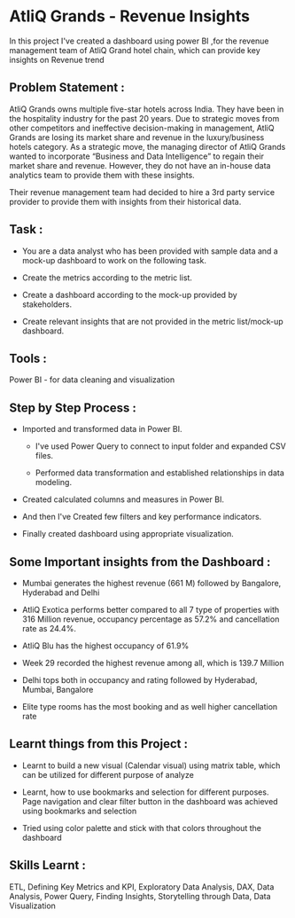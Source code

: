# AtliQ Grands - Revenue Insights

In this project I've created a dashboard using power BI ,for the revenue management team of AtliQ Grand hotel chain, which can provide key insights on Revenue trend

## Problem Statement :

AtliQ Grands owns multiple five-star hotels across India. They have been in the hospitality industry for the past 20 years. Due to strategic moves from other competitors and ineffective decision-making in management, AtliQ Grands are losing its market share and revenue in the luxury/business hotels category. As a strategic move, the managing director of AtliQ Grands wanted to incorporate “Business and Data Intelligence” to regain their market share and revenue. However, they do not have an in-house data analytics team to provide them with these insights.

Their revenue management team had decided to hire a 3rd party service provider to provide them with insights from their historical data.

## Task :

- You are a data analyst who has been provided with sample data and a mock-up dashboard to work on the following task.

- Create the metrics according to the metric list.

- Create a dashboard according to the mock-up provided by stakeholders.

- Create relevant insights that are not provided in the metric list/mock-up dashboard.

## Tools :

Power BI - for data cleaning and visualization

 ## Step by Step Process :
 
- Imported and transformed data in Power BI.
  
    - I've used Power Query to connect to input folder and expanded CSV files.
  
    - Performed data transformation and established relationships in data modeling.


- Created calculated columns and measures in Power BI.
  
- And then I've Created few filters and key performance indicators.
  
- Finally created dashboard using appropriate visualization.

## Some Important insights from the Dashboard :

- Mumbai generates the highest revenue (661 M) followed by Bangalore, Hyderabad and Delhi

- AtliQ Exotica performs better compared to all 7 type of properties with 316 Million revenue, occupancy percentage as 57.2% and cancellation rate as 24.4%.

- AtliQ Blu has the highest occupancy of 61.9%

- Week 29 recorded the highest revenue among all, which is 139.7 Million

- Delhi tops both in occupancy and rating followed by Hyderabad, Mumbai, Bangalore

- Elite type rooms has the most booking and as well higher cancellation rate

## Learnt things from this Project :

- Learnt to build a new visual (Calendar visual) using matrix table, which can be utilized for different purpose of analyze
  
- Learnt, how to use bookmarks and selection for different purposes. Page navigation and clear filter button in the dashboard was achieved using bookmarks and selection
  
- Tried using color palette and stick with that colors throughout the dashboard

## Skills Learnt :

ETL, Defining Key Metrics and KPI, Exploratory Data Analysis, DAX, Data Analysis, Power Query, Finding Insights, Storytelling through Data, Data Visualization
